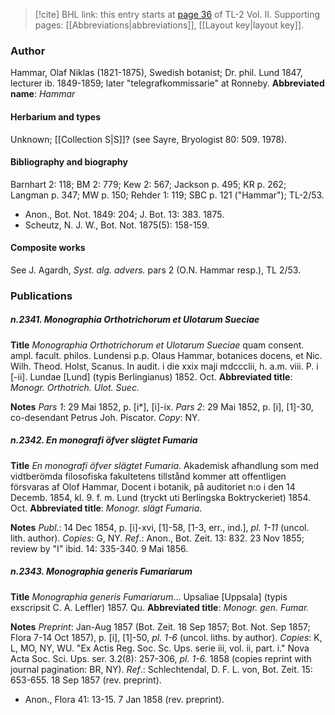 > [!cite] BHL link: this entry starts at [page 36](https://www.biodiversitylibrary.org/page/33068278) of TL-2 Vol. II.
> Supporting pages: [[Abbreviations|abbreviations]], [[Layout key|layout key]].

### Author

Hammar, Olaf Niklas (1821-1875), Swedish botanist; Dr. phil. Lund 1847, lecturer ib. 1849-1859; later "telegrafkommissarie" at Ronneby. 
**Abbreviated name**: *Hammar*

#### Herbarium and types

Unknown; [[Collection S|S]]? (see Sayre, Bryologist 80: 509. 1978).

#### Bibliography and biography

Barnhart 2: 118; BM 2: 779; Kew 2: 567; Jackson p. 495; KR p. 262; Langman p. 347; MW p. 150; Rehder 1: 119; SBC p. 121 ("Hammar"); TL-2/53.
- Anon., Bot. Not. 1849: 204; J. Bot. 13: 383. 1875.
- Scheutz, N. J. W., Bot. Not. 1875(5): 158-159.

#### Composite works

See J. Agardh, *Syst. alg. advers.* pars 2 (O.N. Hammar resp.), TL 2/53.

### Publications

##### n.2341. Monographia Orthotrichorum et Ulotarum Sueciae

**Title**
*Monographia Orthotrichorum et Ulotarum Sueciae* quam consent. ampl. facult. philos. Lundensi p.p. Olaus Hammar, botanices docens, et Nic. Wilh. Theod. Holst, Scanus. In audit. i die xxix maji mdccclii, h. a.m. viii. P. i \[-ii\]. Lundae \[Lund\] (typis Berlingianus) 1852. Oct.
**Abbreviated title**: *Monogr. Orthotrich. Ulot. Suec.*

**Notes**
*Pars 1*: 29 Mai 1852, p. \[i\*\], \[i\]-ix.
*Pars 2*: 29 Mai 1852, p. \[i\], \[1\]-30, co-desendant Petrus Joh. Piscator.
*Copy*: NY.

##### n.2342. En monografi öfver slägtet Fumaria

**Title**
*En monografi öfver slägtet Fumaria*. Akademisk afhandlung som med vidtberömda filosofiska fakultetens tillstånd kommer att offentligen försvaras af Olof Hammar, Docent i botanik, på auditoriet n:o i den 14 Decemb. 1854, kl. 9. f. m. Lund (tryckt uti Berlingska Boktryckeriet) 1854. Oct.
**Abbreviated title**: *Monogr. slägt Fumaria*.

**Notes**
*Publ*.: 14 Dec 1854, p. \[i\]-xvi, \[1\]-58, \[1-3, err., ind.\], *pl. 1-11* (uncol. lith. author). *Copies*: G, NY.
*Ref*.: Anon., Bot. Zeit. 13: 832. 23 Nov 1855; review by "I" ibid. 14: 335-340. 9 Mai 1856.

##### n.2343. Monographia generis Fumariarum

**Title**
*Monographia generis Fumariarum*... Upsaliae \[Uppsala\] (typis exscripsit C. A. Leffler) 1857. Qu.
**Abbreviated title**: *Monogr. gen. Fumar.*

**Notes**
*Preprint*: Jan-Aug 1857 (Bot. Zeit. 18 Sep 1857; Bot. Not. Sep 1857; Flora 7-14 Oct 1857), p. \[i\], \[1\]-50, *pl. 1-6* (uncol. liths. by author). *Copies*: K, L, MO, NY, WU. "Ex Actis Reg. Soc. Sc. Ups. serie iii, vol. ii, part. i." Nova Acta Soc. Sci. Ups. ser. 3.2(8): 257-306, *pl. 1-6.* 1858 (copies reprint with journal pagination: BR, NY).
*Ref*.: Schlechtendal, D. F. L. von, Bot. Zeit. 15: 653-655. 18 Sep 1857 (rev. preprint).
- Anon., Flora 41: 13-15. 7 Jan 1858 (rev. preprint).

